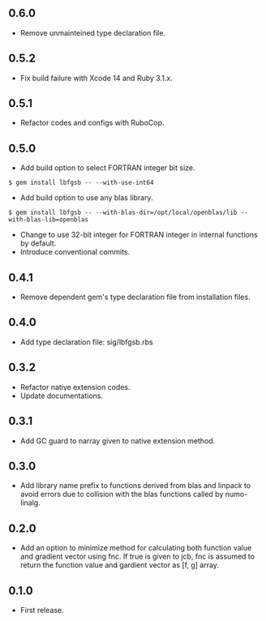 ## 0.6.0
- Remove unmainteined type declaration file.

## 0.5.2
- Fix build failure with Xcode 14 and Ruby 3.1.x.

## 0.5.1
- Refactor codes and configs with RuboCop.

## 0.5.0
- Add build option to select FORTRAN integer bit size.

```
$ gem install lbfgsb -- --with-use-int64
```

- Add build option to use any blas library.

```
$ gem install lbfgsb -- --with-blas-dir=/opt/local/openblas/lib --with-blas-lib=openblas
```

- Change to use 32-bit integer for FORTRAN integer in internal functions by default.
- Introduce conventional commits.

## 0.4.1
- Remove dependent gem's type declaration file from installation files.

## 0.4.0
- Add type declaration file: sig/lbfgsb.rbs

## 0.3.2
- Refactor native extension codes.
- Update documentations.

## 0.3.1
- Add GC guard to narray given to native extension method.

## 0.3.0
- Add library name prefix to functions derived from blas and linpack
to avoid errors due to collision with the blas functions called by numo-linalg.

## 0.2.0
- Add an option to minimize method for calculating both function value and gradient vector using fnc.
If true is given to jcb, fnc is assumed to return the function value and gardient vector as [f, g] array.

## 0.1.0
- First release.
